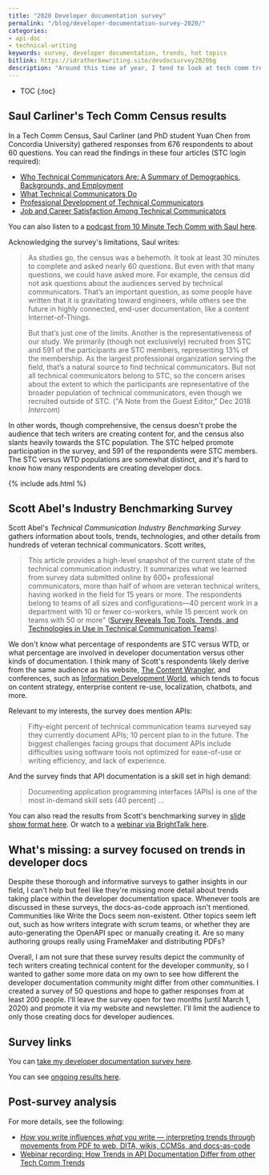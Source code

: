 ```yaml
---
title: "2020 Developer documentation survey"
permalink: "/blog/developer-documentation-survey-2020/"
categories:
- api-doc
- technical-writing
keywords: survey, developer documentation, trends, hot topics
bitlink: https://idratherbewriting.site/devdocsurvey2020bg
description: "Around this time of year, I tend to look at tech comm trends for the previous and upcoming year. As I surveyed other tech comm posts about trends, two recent research efforts articles stand out as informative and research-based. Both of these articles were published in the December 2018 issue of <i>Intercom</i>: Saul Carliner's Tech Comm Census results, and Scott Abel's Benchmarking Survey results. Although informative, I wanted to see data more specific to developer documentation, a specialized niche within tech comm, so I decided to <a href='https://www.questionpro.com/t/AOaGwZgCFE'>create my own survey</a>."
---
```


* TOC
{:toc}

## Saul Carliner's Tech Comm Census results

In a Tech Comm Census, Saul Carliner (and PhD student Yuan Chen from Concordia University) gathered responses from 676 respondents to about 60 questions. You can read the findings in these four articles (STC login required):
* [Who Technical Communicators Are: A Summary of Demographics, Backgrounds, and Employment](https://www.stc.org/intercom/2019/01/who-technical-communicators-are-a-summary-of-demographics-backgrounds-and-employment/)
* [What Technical Communicators Do](https://www.stc.org/intercom/2019/01/what-technical-communicators-do/)
* [Professional Development of Technical Communicators](https://www.stc.org/intercom/2019/01/professional-development-of-technical-communicators/)
* [Job and Career Satisfaction Among Technical Communicators](https://www.stc.org/intercom/2019/01/job-and-career-satisfaction-among-technical-communicators/)

You can also listen to a [podcast from 10 Minute Tech Comm with Saul here](https://podcasts.apple.com/us/podcast/dr-saul-carliner-on-the-census-of-technical-communication/id920575683?i=1000447406551).

Acknowledging the survey's limitations, Saul writes:

> As studies go, the census was a behemoth. It took at least 30 minutes to complete and asked nearly 60 questions. But even with that many questions, we could have asked more. For example, the census did not ask questions about the audiences served by technical communicators. That’s an important question, as some people have written that it is gravitating toward engineers, while others see the future in highly connected, end-user documentation, like a content Internet-of-Things.
>
> But that’s just one of the limits. Another is the representativeness
of our study. We primarily (though not exclusively) recruited from STC
and 591 of the participants are STC members, representing 13% of the
membership. As the largest professional organization serving the field,
that’s a natural source to find technical communicators. But not all technical communicators belong to STC, so the concern arises about the extent to which the participants are representative of the broader population of technical communicators, even though we recruited outside of STC. ("A Note from the Guest Editor," Dec 2018 *Intercom*)

In other words, though comprehensive, the census doesn't probe the audience that tech writers are creating content for, and the census also slants heavily towards the STC population. The STC helped promote participation in the survey, and 591 of the respondents were STC members. The STC versus WTD populations are somewhat distinct, and it's hard to know how many respondents are creating developer docs.

{% include ads.html %}

## Scott Abel's Industry Benchmarking Survey

Scott Abel's *Technical Communication Industry Benchmarking Survey*  gathers information about tools, trends, technologies, and other details from hundreds of veteran technical communicators. Scott writes,

> This article provides a high-level snapshot of the current state of the technical communication industry. It summarizes what we learned from survey data submitted online by 600+ professional communicators, more than half of whom are veteran technical writers, having worked in the field for 15 years or more. The respondents belong to teams of all sizes and configurations&mdash;40 percent work in a department with 10 or fewer co-workers, while 15 percent work on teams with 50 or more" ([Survey Reveals Top Tools, Trends, and Technologies in Use in Technical Communication Teams](https://www.stc.org/intercom/2019/01/survey-reveals-top-tools-trends-and-technologies-in-use-in-technical-communication-teams/)).

We don't know what percentage of respondents are STC versus WTD, or what percentage are involved in developer documentation versus other kinds of documentation. I think many of Scott's respondents likely derive from the same audience as his website, [The Content Wrangler](http://contentwrangler.com), and conferences, such as [Information Development World](https://www.informationdevelopmentworld.com/), which tends to focus on content strategy, enterprise content re-use, localization, chatbots, and more.

Relevant to my interests, the survey does mention APIs:

> Fifty-eight percent of technical communication teams surveyed say they currently document APIs; 10 percent plan to in the future. The biggest challenges facing groups that document APIs include difficulties using software tools not optimized for ease-of-use or writing efficiency, and lack of experience.

And the survey finds that API documentation is a skill set in high demand:

> Documenting application programming interfaces (APIs) is one of the most in-demand skill sets (40 percent) ...

You can also read the results from Scott's benchmarking survey in [slide show format here](http://public2.brighttalk.com/resource/core/217857/the-state-of-technical-communication_474463.pdf). Or watch to a [webinar via BrightTalk here](https://www.brighttalk.com/webcast/9273/338293/the-state-of-technical-communication-2019).

## What's missing: a survey focused on trends in developer docs

Despite these thorough and informative surveys to gather insights in our field, I can't help but feel like they're missing more detail about trends taking place within the developer documentation space. Whenever tools are discussed in these surveys, the docs-as-code approach isn't mentioned. Communities like Write the Docs seem non-existent. Other topics seem left out, such as how writers integrate with scrum teams, or whether they are auto-generating the OpenAPI spec or manually creating it. Are so many authoring groups really using FrameMaker and distributing PDFs?

Overall, I am not sure that these survey results depict the community of tech writers creating technical content for the developer community, so I wanted to gather some more data on my own to see how different the developer documentation community might differ from other communities. I created a survey of 50 questions and hope to gather responses from at least 200 people. I'll leave the survey open for two months (until March 1, 2020) and promote it via my website and newsletter. I'll limit the audience to only those creating docs for developer audiences.

## Survey links

You can [take my developer documentation survey here](https://www.questionpro.com/t/AOaGwZgCFE).

You can see [ongoing results here](https://www.questionpro.com/t/PGhS9ZgCFE).

## Post-survey analysis

For more details, see the following:

* [*How* you write influences *what* you write &mdash; interpreting trends through movements from PDF to web, DITA, wikis, CCMSs, and docs-as-code](/blog/how-you-write-influences-what-you-write/)
* [Webinar recording: How Trends in API Documentation Differ from other Tech Comm Trends](/blog/upcoming-webinar-trends-api-docs-differ-from-other-trends/)
